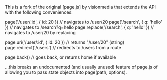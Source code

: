 This is a fork of the original [page.js] by visionmedia that extends the API with the following conveniences:

page('/user/:id', { id: 20 })           // navigates to /user/20
page('/search', { q: 'hello' })         // navigates to /search?q=hello
page.replace('/search', { q: 'hello' }) // navigates to /user/20 by replacing

page.uri('/user/:id', { id: 20 })       // returns "/user/20" (string)
page.redirect('/users')                 // redirects to /users from a route

page.back()                             // goes back, or returns home if available

...this breaks an undocumented (and usually unused) feature of page.js of allowing you to pass state objects into page(path, options).
